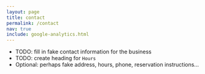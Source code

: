 ```yaml
---
layout: page
title: contact
permalink: /contact
nav: true
include: google-analytics.html
---
```


- TODO: fill in fake contact information for the business
- TODO: create heading for `Hours`
- Optional: perhaps fake address, hours, phone, reservation instructions...
